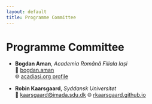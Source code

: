 ```yaml
---
layout: default
title: Programme Committee
---
```


# Programme Committee

- **Bogdan Aman**, _Academia Română Filiala Iași_  
  📧 [bogdan.aman](mailto:bogdan.aman)  
  🌐 [acadiasi.org profile](https://acadiasi.org/cercetatori/aman-bogdan/)

- **Robin Kaarsgaard**, _Syddansk Universitet_  
  📧 [kaarsgaard@imada.sdu.dk](mailto:kaarsgaard@imada.sdu.dk) 
  🌐 [rkaarsgaard.github.io](https://rkaarsgaard.github.io)
